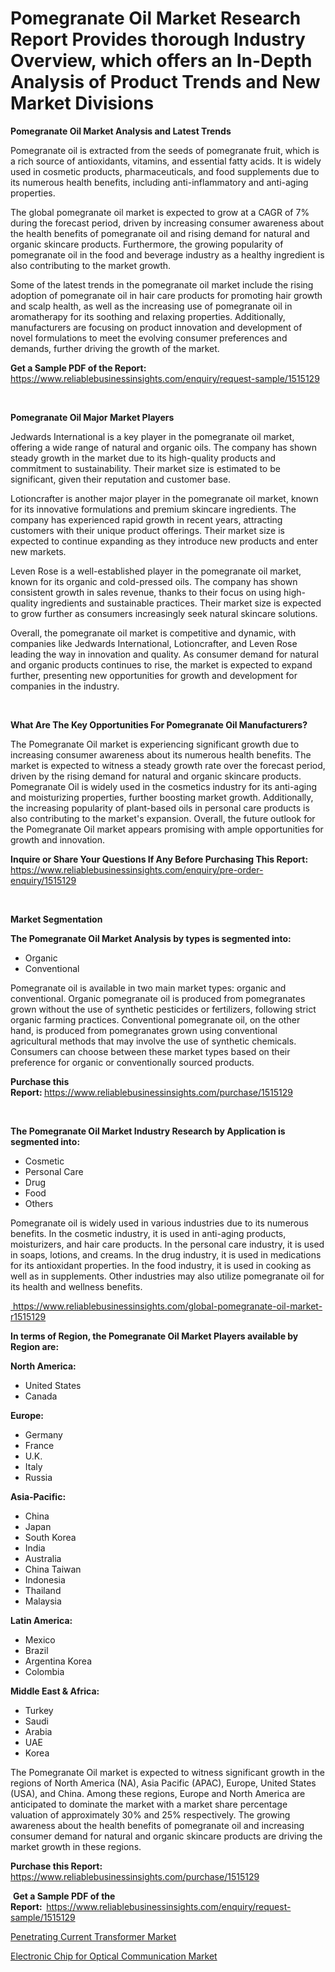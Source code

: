 <p><h1>Pomegranate Oil Market Research Report Provides thorough Industry Overview, which offers an In-Depth Analysis of Product Trends and New Market Divisions</h1></p><p><strong>Pomegranate Oil Market Analysis and Latest Trends</strong></p>
<p><p>Pomegranate oil is extracted from the seeds of pomegranate fruit, which is a rich source of antioxidants, vitamins, and essential fatty acids. It is widely used in cosmetic products, pharmaceuticals, and food supplements due to its numerous health benefits, including anti-inflammatory and anti-aging properties.</p><p>The global pomegranate oil market is expected to grow at a CAGR of 7% during the forecast period, driven by increasing consumer awareness about the health benefits of pomegranate oil and rising demand for natural and organic skincare products. Furthermore, the growing popularity of pomegranate oil in the food and beverage industry as a healthy ingredient is also contributing to the market growth.</p><p>Some of the latest trends in the pomegranate oil market include the rising adoption of pomegranate oil in hair care products for promoting hair growth and scalp health, as well as the increasing use of pomegranate oil in aromatherapy for its soothing and relaxing properties. Additionally, manufacturers are focusing on product innovation and development of novel formulations to meet the evolving consumer preferences and demands, further driving the growth of the market.</p></p>
<p><strong>Get a Sample PDF of the Report:&nbsp;</strong> <a href="https://www.reliablebusinessinsights.com/enquiry/request-sample/1515129">https://www.reliablebusinessinsights.com/enquiry/request-sample/1515129</a></p>
<p>&nbsp;</p>
<p><strong>Pomegranate Oil Major Market Players</strong></p>
<p><p>Jedwards International is a key player in the pomegranate oil market, offering a wide range of natural and organic oils. The company has shown steady growth in the market due to its high-quality products and commitment to sustainability. Their market size is estimated to be significant, given their reputation and customer base.</p><p>Lotioncrafter is another major player in the pomegranate oil market, known for its innovative formulations and premium skincare ingredients. The company has experienced rapid growth in recent years, attracting customers with their unique product offerings. Their market size is expected to continue expanding as they introduce new products and enter new markets.</p><p>Leven Rose is a well-established player in the pomegranate oil market, known for its organic and cold-pressed oils. The company has shown consistent growth in sales revenue, thanks to their focus on using high-quality ingredients and sustainable practices. Their market size is expected to grow further as consumers increasingly seek natural skincare solutions.</p><p>Overall, the pomegranate oil market is competitive and dynamic, with companies like Jedwards International, Lotioncrafter, and Leven Rose leading the way in innovation and quality. As consumer demand for natural and organic products continues to rise, the market is expected to expand further, presenting new opportunities for growth and development for companies in the industry.</p></p>
<p>&nbsp;</p>
<p><strong>What Are The Key Opportunities For Pomegranate Oil Manufacturers?</strong></p>
<p><p>The Pomegranate Oil market is experiencing significant growth due to increasing consumer awareness about its numerous health benefits. The market is expected to witness a steady growth rate over the forecast period, driven by the rising demand for natural and organic skincare products. Pomegranate Oil is widely used in the cosmetics industry for its anti-aging and moisturizing properties, further boosting market growth. Additionally, the increasing popularity of plant-based oils in personal care products is also contributing to the market's expansion. Overall, the future outlook for the Pomegranate Oil market appears promising with ample opportunities for growth and innovation.</p></p>
<p><strong>Inquire or Share Your Questions If Any Before Purchasing This Report:</strong> <a href="https://www.reliablebusinessinsights.com/enquiry/pre-order-enquiry/1515129">https://www.reliablebusinessinsights.com/enquiry/pre-order-enquiry/1515129</a></p>
<p>&nbsp;</p>
<p><strong>Market Segmentation</strong></p>
<p><strong>The Pomegranate Oil Market Analysis by types is segmented into:</strong></p>
<p><ul><li>Organic</li><li>Conventional</li></ul></p>
<p><p>Pomegranate oil is available in two main market types: organic and conventional. Organic pomegranate oil is produced from pomegranates grown without the use of synthetic pesticides or fertilizers, following strict organic farming practices. Conventional pomegranate oil, on the other hand, is produced from pomegranates grown using conventional agricultural methods that may involve the use of synthetic chemicals. Consumers can choose between these market types based on their preference for organic or conventionally sourced products.</p></p>
<p><strong>Purchase this Report:&nbsp;</strong><a href="https://www.reliablebusinessinsights.com/purchase/1515129">https://www.reliablebusinessinsights.com/purchase/1515129</a></p>
<p>&nbsp;</p>
<p><strong>The Pomegranate Oil Market Industry Research by Application is segmented into:</strong></p>
<p><ul><li>Cosmetic</li><li>Personal Care</li><li>Drug</li><li>Food</li><li>Others</li></ul></p>
<p><p>Pomegranate oil is widely used in various industries due to its numerous benefits. In the cosmetic industry, it is used in anti-aging products, moisturizers, and hair care products. In the personal care industry, it is used in soaps, lotions, and creams. In the drug industry, it is used in medications for its antioxidant properties. In the food industry, it is used in cooking as well as in supplements. Other industries may also utilize pomegranate oil for its health and wellness benefits.</p></p>
<p><a href="https://www.reliablebusinessinsights.com/global-pomegranate-oil-market-r1515129">&nbsp;https://www.reliablebusinessinsights.com/global-pomegranate-oil-market-r1515129</a></p>
<p><strong>In terms of Region, the Pomegranate Oil Market Players available by Region are:</strong></p>
<p>
    <p> <strong> North America: </strong>
        <ul>
            <li>United States</li>
            <li>Canada</li>
        </ul>
        </p> 
    <p> <strong> Europe: </strong>
        <ul>
            <li>Germany</li>
            <li>France</li>
            <li>U.K.</li>
            <li>Italy</li>
            <li>Russia</li>
        </ul>
        </p> 
    <p> <strong> Asia-Pacific: </strong>
        <ul>
            <li>China</li>
            <li>Japan</li>
            <li>South Korea</li>
            <li>India</li>
            <li>Australia</li>
            <li>China Taiwan</li>
            <li>Indonesia</li>
            <li>Thailand</li>
            <li>Malaysia</li>
        </ul>
        </p> 
    <p> <strong> Latin America: </strong>
        <ul>
            <li>Mexico</li>
            <li>Brazil</li>
            <li>Argentina Korea</li>
            <li>Colombia</li>
        </ul>
        </p> 
    <p> <strong> Middle East & Africa: </strong>
        <ul>
            <li>Turkey</li>
            <li>Saudi</li>
            <li>Arabia</li>
            <li>UAE</li>
            <li>Korea</li>
        </ul>
    </p>
    </p>
<p><p>The Pomegranate Oil market is expected to witness significant growth in the regions of North America (NA), Asia Pacific (APAC), Europe, United States (USA), and China. Among these regions, Europe and North America are anticipated to dominate the market with a market share percentage valuation of approximately 30% and 25% respectively. The growing awareness about the health benefits of pomegranate oil and increasing consumer demand for natural and organic skincare products are driving the market growth in these regions.</p></p>
<p><strong>Purchase this Report: </strong><a href="https://www.reliablebusinessinsights.com/purchase/1515129">https://www.reliablebusinessinsights.com/purchase/1515129</a></p>
<p>&nbsp;<strong>Get a Sample PDF of the Report:&nbsp;&nbsp;</strong><a href="https://www.reliablebusinessinsights.com/enquiry/request-sample/1515129">https://www.reliablebusinessinsights.com/enquiry/request-sample/1515129</a></p>
<p><strong></strong></p>
<p><p><a href="https://view.publitas.com/reportprime-1/global-penetrating-current-transformer-market-analysis-trends-forecasts-and-growth-opportunities-2024-2031-in-184-pages-report/">Penetrating Current Transformer Market</a></p><p><a href="https://github.com/nafisalvee228/Market-Research-Report-List-1/blob/main/electronic-chip-for-optical-communication-market.md">Electronic Chip for Optical Communication Market</a></p></p>